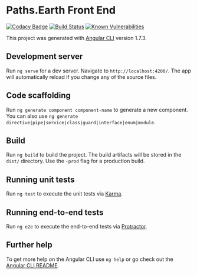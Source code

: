 # Paths.Earth Front End

[![Codacy Badge](https://api.codacy.com/project/badge/Grade/8c0cd228417f4417a9f3c2cd0860db90)](https://app.codacy.com/app/torres/paths-earth-fe?utm_source=github.com&utm_medium=referral&utm_content=randomprimate/paths-earth-fe&utm_campaign=badger) [![Build Status](https://semaphoreci.com/api/v1/randomprimate/paths-earth-fe/branches/master/shields_badge.svg)](https://semaphoreci.com/randomprimate/paths-earth-fe) [![Known Vulnerabilities](https://snyk.io/test/github/randomprimate/paths-earth-fe/badge.svg?targetFile=package.json)](https://snyk.io/test/github/randomprimate/paths-earth-fe?targetFile=package.json)

This project was generated with [Angular CLI](https://github.com/angular/angular-cli) version 1.7.3.

## Development server

Run `ng serve` for a dev server. Navigate to `http://localhost:4200/`. The app will automatically reload if you change any of the source files.

## Code scaffolding

Run `ng generate component component-name` to generate a new component. You can also use `ng generate directive|pipe|service|class|guard|interface|enum|module`.

## Build

Run `ng build` to build the project. The build artifacts will be stored in the `dist/` directory. Use the `-prod` flag for a production build.

## Running unit tests

Run `ng test` to execute the unit tests via [Karma](https://karma-runner.github.io).

## Running end-to-end tests

Run `ng e2e` to execute the end-to-end tests via [Protractor](http://www.protractortest.org/).

## Further help

To get more help on the Angular CLI use `ng help` or go check out the [Angular CLI README](https://github.com/angular/angular-cli/blob/master/README.md).
